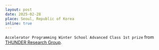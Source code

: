 ```yaml
---
layout: post
date: 2025-02-28
place: Seoul, Republic of Korea
inline: true
---
```


`Accelerator Programming Winter School Advanced Class 1st prize` from [THUNDER Research Group](http://snuvm.snu.ac.kr/).